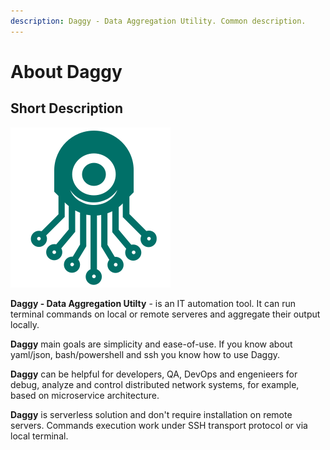 ```yaml
---
description: Daggy - Data Aggregation Utility. Common description.
---
```


# About Daggy

## Short Description

![](.gitbook/assets/daggy_logo.png)

**Daggy - Data Aggregation Utilty** - is an IT automation tool. It can run terminal commands on local or remote serveres and aggregate their output locally.  

**Daggy** main goals are simplicity and ease-of-use. If you know about yaml/json, bash/powershell and ssh you know how to use Daggy. 

**Daggy** can be helpful for developers, QA, DevOps and engenieers for debug, analyze and control distributed network systems, for example, based on microservice architecture. 

**Daggy** is serverless solution and don't require installation on remote servers. Commands execution work under SSH transport protocol or via local terminal.

## 

